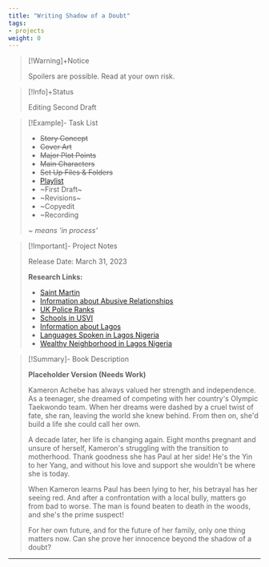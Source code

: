 ```yaml
---
title: "Writing Shadow of a Doubt"
tags:
- projects
weight: 0
---
```


>[!Warning]+Notice
>
> Spoilers are possible. Read at your own risk.


> [!Info]+Status
>
 >Editing Second Draft

>[!Example]- Task List
>
> * ~~Story Concept~~
> * ~~Cover Art~~
> * ~~Major Plot Points~~
> * ~~Main Characters~~
> * ~~Set Up Files & Folders~~
> * [Playlist](/notes/cruise-cozies-playlist)
> * ~First Draft~
> * ~Revisions~
> * ~Copyedit
> * ~Recording
>  
>  _~ means 'in process'_

>[!Important]- Project Notes
>
>
>  Release Date: March 31, 2023
>
> **Research Links:**
> * [Saint Martin](https://en.wikipedia.org/wiki/Saint_Martin_(island))
> * [Information about Abusive Relationships](https://www.thehotline.org/identify-abuse/)
> * [UK Police Ranks](https://en.wikipedia.org/wiki/Police_ranks_of_the_United_Kingdom)
> * [Schools in USVI](https://www.vimovingcenter.com/schools/)
> * [Information about Lagos](https://en.wikipedia.org/wiki/Lagos)
> * [Languages Spoken in Lagos Nigeria](https://www.quora.com/What-language-do-people-in-Lagos-speak-I-mean-at-home-and-on-the-streets-Is-it-English-or-Yoruba)
> * [Wealthy Neighborhood in Lagos Nigeria](https://en.wikipedia.org/wiki/Ikoyi)

>[!Summary]- Book Description
> 
> **Placeholder Version (Needs Work)**
> 
> Kameron Achebe has always valued her strength and independence. As a teenager, she dreamed of competing with her country's Olympic Taekwondo team. When her dreams were dashed by a cruel twist of fate, she ran, leaving the world she knew behind. From then on, she'd build a life she could call her own.  
  >
>A decade later, her life is changing again. Eight months pregnant and unsure of herself, Kameron's struggling with the transition to motherhood. Thank goodness she has Paul at her side! He's the Yin to her Yang, and without his love and support she wouldn't be where she is today.  
  >
>When Kameron learns Paul has been lying to her, his betrayal has her seeing red. And after a confrontation with a local bully, matters go from bad to worse. The man is found beaten to death in the woods, and she's the prime suspect!  
  >
>For her own future, and for the future of her family, only one thing matters now. Can she prove her innocence beyond the shadow of a doubt?
****